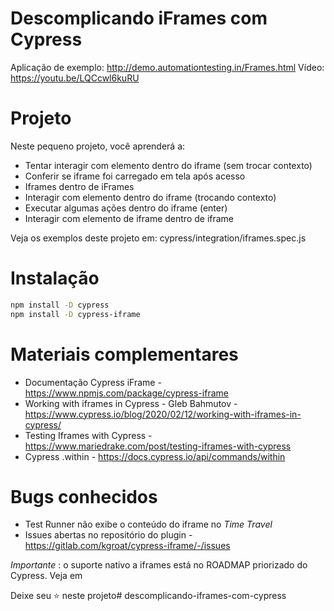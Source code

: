 # Descomplicando iFrames com Cypress

Aplicação de exemplo: http://demo.automationtesting.in/Frames.html
Vídeo: https://youtu.be/LQCcwl6kuRU

# Projeto

Neste pequeno projeto, você aprenderá a:

- Tentar interagir com elemento dentro do iframe (sem trocar contexto) 
- Conferir se iframe foi carregado em tela após acesso
- Iframes dentro de iFrames
- Interagir com elemento dentro do iframe (trocando contexto)
- Executar algumas ações dentro do iframe (enter)
- Interagir com elemento de iframe dentro de iframe


Veja os exemplos deste projeto em: cypress/integration/iframes.spec.js

# Instalação

```sh
npm install -D cypress
npm install -D cypress-iframe
```

# Materiais complementares

- Documentação Cypress iFrame - https://www.npmjs.com/package/cypress-iframe
- Working with iframes in Cypress - Gleb Bahmutov - https://www.cypress.io/blog/2020/02/12/working-with-iframes-in-cypress/
- Testing Iframes with Cypress - https://www.mariedrake.com/post/testing-iframes-with-cypress
- Cypress .within - https://docs.cypress.io/api/commands/within


# Bugs conhecidos

- Test Runner não exibe o conteúdo do iframe no *Time Travel*
- Issues abertas no repositório do plugin - https://gitlab.com/kgroat/cypress-iframe/-/issues

*Importante* : o suporte nativo a iframes está no ROADMAP priorizado do Cypress. Veja em <link do roadmap>

Deixe seu ⭐️ neste projeto# descomplicando-iframes-com-cypress
